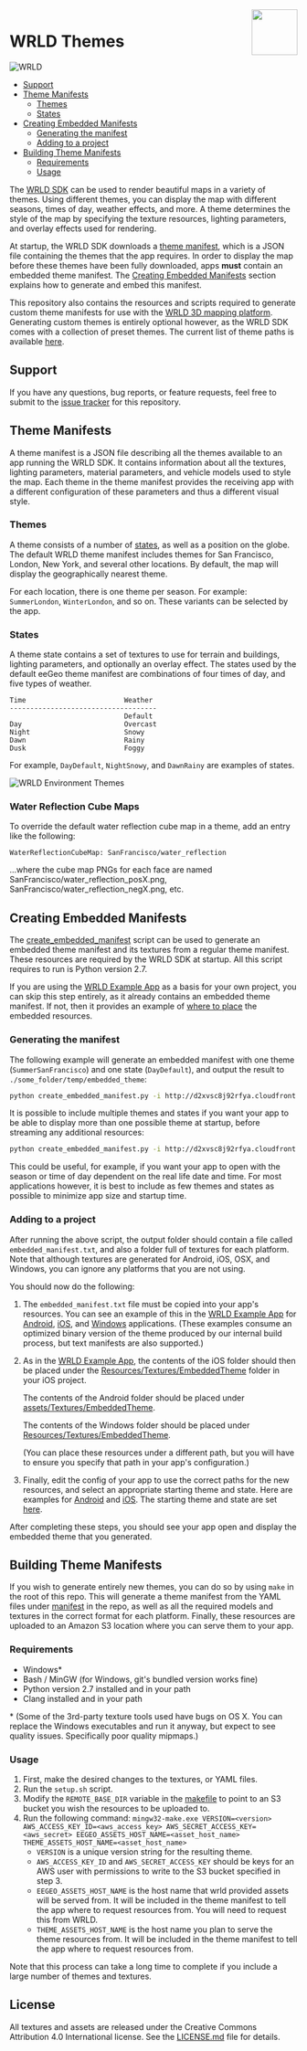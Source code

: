 <a href="http://www.wrld3d.com/">
    <img src="http://cdn2.eegeo.com/wp-content/uploads/2017/04/WRLD_Blue.png" align="right" height="80px" />
</a>

# WRLD Themes

![WRLD](http://cdn2.eegeo.com/wp-content/uploads/2017/04/screenselection01.png)

* [Support](#support)
* [Theme Manifests](#theme-manifests)
    * [Themes](#themes)
    * [States](#states)
* [Creating Embedded Manifests](#creating-embedded-manifests)
    * [Generating the manifest](#generating-the-manifest)
    * [Adding to a project](#adding-to-a-project)
* [Building Theme Manifests](#building-theme-manifests)
    * [Requirements](#requirements)
    * [Usage](#usage)

The [WRLD SDK](http://www.wrld3d.com/) can be used to render beautiful maps in a variety of themes. Using different themes, you can display the map with different seasons, times of day, weather effects, and more. A theme determines the style of the map by specifying the texture resources, lighting parameters, and overlay effects used for rendering.

At startup, the WRLD SDK downloads a [theme manifest](#theme-manifests), which is a JSON file containing the themes that the app requires. In order to display the map before these themes have been fully downloaded, apps **must** contain an embedded theme manifest. The [Creating Embedded Manifests](#creating-embedded-manifests) section explains how to generate and embed this manifest.

This repository also contains the resources and scripts required to generate custom theme manifests for use with the [WRLD 3D mapping platform](http://www.wrld3d.com/). Generating custom themes is entirely optional however, as the WRLD SDK comes with a collection of preset themes. The current list of theme paths is available [here](https://cdn-resources.wrld3d.com/mobile-themes-new/latest/versions.json).

## Support

If you have any questions, bug reports, or feature requests, feel free to submit to the [issue tracker](https://github.com/wrld3d/wrld-themes/issues) for this repository.

## Theme Manifests
A theme manifest is a JSON file describing all the themes available to an app running the WRLD SDK. It contains information about all the textures, lighting parameters, material parameters, and vehicle models used to style the map. Each theme in the theme manifest provides the receiving app with a different configuration of these parameters and thus a different visual style.

### Themes
A theme consists of a number of [states](#states), as well as a position on the globe. The default WRLD theme manifest includes themes for San Francisco, London, New York, and several other locations. By default, the map will display the geographically nearest theme.

For each location, there is one theme per season. For example: `SummerLondon`, `WinterLondon`, and so on. These variants can be selected by the app.

### States
A theme state contains a set of textures to use for terrain and buildings, lighting parameters, and optionally an overlay effect. The states used by the default eeGeo theme manifest are combinations of four times of day, and five types of weather.
```
Time                        Weather
------------------------------------
                            Default
Day                         Overcast
Night                       Snowy
Dawn                        Rainy
Dusk                        Foggy
```
For example, `DayDefault`, `NightSnowy`, and `DawnRainy` are examples of states.

![WRLD Environment Themes](http://cdn2.eegeo.com/wp-content/uploads/2016/03/eegeo-environment-themes.jpg)

### Water Reflection Cube Maps

To override the default water reflection cube map in a theme, add an entry like the following:

    WaterReflectionCubeMap: SanFrancisco/water_reflection

...where the cube map PNGs for each face are named SanFrancisco/water_reflection_posX.png, SanFrancisco/water_reflection_negX.png, etc.

## Creating Embedded Manifests

The [create_embedded_manifest](https://github.com/wrld3d/wrld-themes/blob/master/create_embedded_manifest.py) script can be used to generate an embedded theme manifest and its textures from a regular theme manifest. These resources are required by the WRLD SDK at startup. All this script requires to run is Python version 2.7.

If you are using the [WRLD Example App](https://github.com/wrld3d/wrld-example-app) as a basis for your own project, you can skip this step entirely, as it already contains an embedded theme manifest. If not, then it provides an example of [where to place](#adding-to-a-project) the embedded resources.

### Generating the manifest

The following example will generate an embedded manifest with one theme (`SummerSanFrancisco`) and one state (`DayDefault`), and output the result to `./some_folder/temp/embedded_theme`:
```sh
python create_embedded_manifest.py -i http://d2xvsc8j92rfya.cloudfront.net/mobile-themes-new/v540/manifest.txt.gz -o ./some_folder/temp/embedded_theme -t SummerSanFrancisco -s DayDefault
```

It is possible to include multiple themes and states if you want your app to be able to display more than one possible theme at startup, before streaming any additional resources:
```sh
python create_embedded_manifest.py -i http://d2xvsc8j92rfya.cloudfront.net/mobile-themes-new/v540/manifest.txt.gz -o ./some_folder/temp/embedded_theme -t SummerSanFrancisco WinterSanFrancisco -s DayDefault NightDefault
```

This could be useful, for example, if you want your app to open with the season or time of day dependent on the real life date and time. For most applications however, it is best to include as few themes and states as possible to minimize app size and startup time.

### Adding to a project
After running the above script, the output folder should contain a file called `embedded_manifest.txt`, and also a folder full of textures for each platform. Note that although textures are generated for Android, iOS, OSX, and Windows, you can ignore any platforms that you are not using.

You should now do the following:

1.  The `embedded_manifest.txt` file must be copied into your app's resources. You can see an example of this in the [WRLD Example App](https://github.com/wrld3d/wrld-example-app) for [Android](https://github.com/wrld3d/wrld-example-app/blob/master/android/assets/embedded_manifest.bin), [iOS](https://github.com/wrld3d/wrld-example-app/blob/master/ios/Resources/embedded_manifest.bin), and [Windows](https://github.com/wrld3d/wrld-example-app/blob/master/windows/Resources/embedded_manifest.bin) applications.  (These examples consume an optimized binary version of the theme produced by our internal build process, but text manifests are also supported.)

2.  As in the [WRLD Example App](https://github.com/wrld3d/wrld-example-app), the contents of the iOS folder should then be placed under the [Resources/Textures/EmbeddedTheme](https://github.com/wrld3d/wrld-example-app/tree/master/ios/Resources/Textures/EmbeddedTheme) folder in your iOS project.

    The contents of the Android folder should be placed under [assets/Textures/EmbeddedTheme](https://github.com/wrld3d/wrld-example-app/tree/master/android/assets/Textures).
    
    The contents of the Windows folder should be placed under [Resources/Textures/EmbeddedTheme](https://github.com/wrld3d/wrld-example-app/tree/master/windows/Resources/Textures/EmbeddedTheme).

    (You can place these resources under a different path, but you will have to ensure you specify that path in your app's configuration.)
    
3.  Finally, edit the config of your app to use the correct paths for the new resources, and select an appropriate starting theme and state. Here are examples for [Android](https://github.com/wrld3d/wrld-example-app/blob/master/android/assets/ApplicationConfigs/standard_config.json#L15) and [iOS](https://github.com/wrld3d/wrld-example-app/blob/master/ios/Resources/ApplicationConfigs/standard_config.json#L15).  The starting theme and state are set [here](https://github.com/wrld3d/wrld-example-app/blob/master/src/VisualMap/SdkModel/VisualMapModule.cpp#L24).

After completing these steps, you should see your app open and display the embedded theme that you generated.

## Building Theme Manifests
If you wish to generate entirely new themes, you can do so by using `make` in the root of this repo. This will generate a theme manifest from the YAML files under [manifest](https://github.com/wrld3d/wrld-themes/tree/master/manifest) in the repo, as well as all the required models and textures in the correct format for each platform. Finally, these resources are uploaded to an Amazon S3 location where you can serve them to your app.

### Requirements

* Windows*
* Bash / MinGW (for Windows, git's bundled version works fine)
* Python version 2.7 installed and in your path
* Clang installed and in your path

\* (Some of the 3rd-party texture tools used have bugs on OS X. You can replace the Windows executables and run it anyway, but expect to see quality issues. Specifically poor quality mipmaps.)

### Usage
1.  First, make the desired changes to the textures, or YAML files.
2.  Run the `setup.sh` script.
3.  Modify the `REMOTE_BASE_DIR` variable in the [makefile](https://github.com/wrld3d/wrld-themes/blob/master/makefile) to point to an S3 bucket you wish the resources to be uploaded to.
4.  Run the following command: `mingw32-make.exe VERSION=<version> AWS_ACCESS_KEY_ID=<aws_access_key> AWS_SECRET_ACCESS_KEY=<aws_secret> EEGEO_ASSETS_HOST_NAME=<asset_host_name> THEME_ASSETS_HOST_NAME=<asset_host_name>`
    * `VERSION` is a unique version string for the resulting theme.
    * `AWS_ACCESS_KEY_ID` and `AWS_SECRET_ACCESS_KEY` should be keys for an AWS user with permissions to write to the S3 bucket specified in step 3.
    * `EEGEO_ASSETS_HOST_NAME` is the host name that wrld provided assets will be served from. It will be included in the theme manifest to tell the app where to request resources from. You will need to request this from WRLD.
    * `THEME_ASSETS_HOST_NAME` is the host name you plan to serve the theme resources from. It will be included in the theme manifest to tell the app where to request resources from.

Note that this process can take a long time to complete if you include a large number of themes and textures.

## License

All textures and assets are released under the Creative Commons Attribution 4.0 International license. See the [LICENSE.md](https://github.com/wrld3d/wrld-themes/blob/master/LICENSE.md) file for details.
